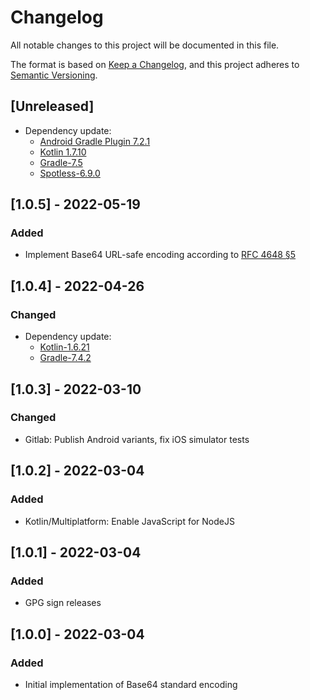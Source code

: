 # Changelog
All notable changes to this project will be documented in this file.

The format is based on [Keep a Changelog](https://keepachangelog.com/en/1.0.0/),
and this project adheres to [Semantic Versioning](https://semver.org/spec/v2.0.0.html).

## [Unreleased]
- Dependency update:
  - [Android Gradle Plugin 7.2.1](https://developer.android.com/studio/releases/gradle-plugin#7-2-0)
  - [Kotlin 1.7.10](https://github.com/JetBrains/kotlin/releases/tag/v1.7.10)
  - [Gradle-7.5](https://docs.gradle.org/7.5/release-notes.html)
  - [Spotless-6.9.0](https://github.com/diffplug/spotless/blob/main/plugin-gradle/CHANGES.md#690---2022-07-28)

## [1.0.5] - 2022-05-19
### Added
- Implement Base64 URL-safe encoding according to [RFC 4648 §5](https://datatracker.ietf.org/doc/html/rfc4648#section-5)

## [1.0.4] - 2022-04-26
### Changed
- Dependency update:
  - [Kotlin-1.6.21](https://github.com/JetBrains/kotlin/releases/tag/v1.6.21)
  - [Gradle-7.4.2](https://docs.gradle.org/7.4.2/release-notes.html)

## [1.0.3] - 2022-03-10
### Changed
- Gitlab: Publish Android variants, fix iOS simulator tests

## [1.0.2] - 2022-03-04
### Added
- Kotlin/Multiplatform: Enable JavaScript for NodeJS

## [1.0.1] - 2022-03-04
### Added
- GPG sign releases

## [1.0.0] - 2022-03-04
### Added
- Initial implementation of Base64 standard encoding
